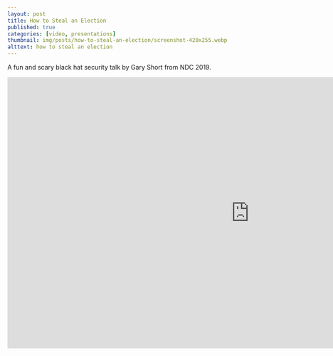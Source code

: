 ```yaml
---
layout: post
title: How to Steal an Election
published: true
categories: [video, presentations]
thumbnail: img/posts/how-to-steal-an-election/screenshot-420x255.webp
alttext: how to steal an election
---
```


A fun and scary black hat security talk by <a ref="https://twitter.com/garyshort">Gary Short</a> from NDC 2019.

<iframe width="1086" height="611" src="https://www.youtube.com/embed/32m8luvA9Qg" frameborder="0" allow="accelerometer; autoplay; encrypted-media; gyroscope; picture-in-picture" allowfullscreen></iframe>
